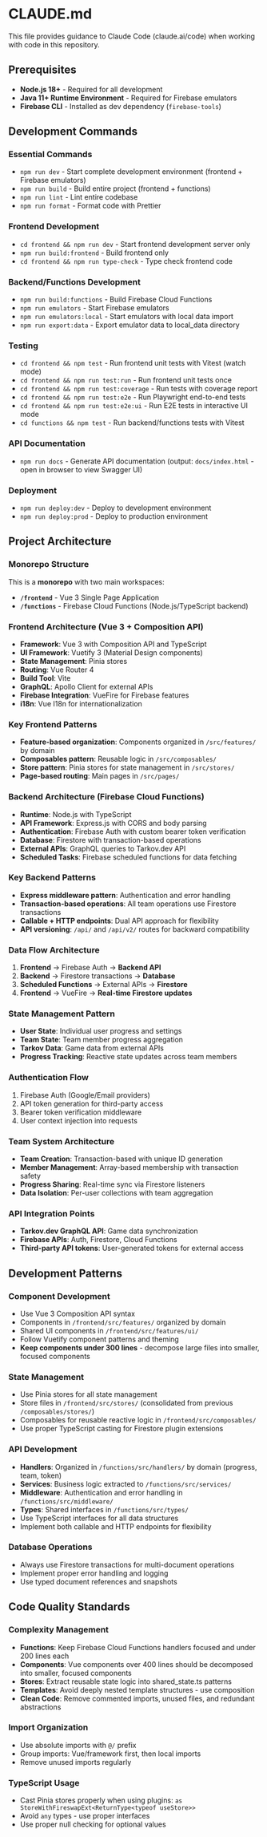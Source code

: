 # CLAUDE.md

This file provides guidance to Claude Code (claude.ai/code) when working with code in this repository.

## Prerequisites

- **Node.js 18+** - Required for all development
- **Java 11+ Runtime Environment** - Required for Firebase emulators
- **Firebase CLI** - Installed as dev dependency (`firebase-tools`)

## Development Commands

### Essential Commands

- `npm run dev` - Start complete development environment (frontend + Firebase emulators)
- `npm run build` - Build entire project (frontend + functions)
- `npm run lint` - Lint entire codebase
- `npm run format` - Format code with Prettier

### Frontend Development

- `cd frontend && npm run dev` - Start frontend development server only
- `npm run build:frontend` - Build frontend only
- `cd frontend && npm run type-check` - Type check frontend code

### Backend/Functions Development

- `npm run build:functions` - Build Firebase Cloud Functions
- `npm run emulators` - Start Firebase emulators
- `npm run emulators:local` - Start emulators with local data import
- `npm run export:data` - Export emulator data to local_data directory

### Testing

- `cd frontend && npm test` - Run frontend unit tests with Vitest (watch mode)
- `cd frontend && npm run test:run` - Run frontend unit tests once
- `cd frontend && npm run test:coverage` - Run tests with coverage report
- `cd frontend && npm run test:e2e` - Run Playwright end-to-end tests
- `cd frontend && npm run test:e2e:ui` - Run E2E tests in interactive UI mode
- `cd functions && npm test` - Run backend/functions tests with Vitest

### API Documentation

- `npm run docs` - Generate API documentation (output: `docs/index.html` - open in browser to view Swagger UI)

### Deployment

- `npm run deploy:dev` - Deploy to development environment
- `npm run deploy:prod` - Deploy to production environment

## Project Architecture

### Monorepo Structure

This is a **monorepo** with two main workspaces:

- **`/frontend`** - Vue 3 Single Page Application
- **`/functions`** - Firebase Cloud Functions (Node.js/TypeScript backend)

### Frontend Architecture (Vue 3 + Composition API)

- **Framework**: Vue 3 with Composition API and TypeScript
- **UI Framework**: Vuetify 3 (Material Design components)
- **State Management**: Pinia stores
- **Routing**: Vue Router 4
- **Build Tool**: Vite
- **GraphQL**: Apollo Client for external APIs
- **Firebase Integration**: VueFire for Firebase features
- **i18n**: Vue I18n for internationalization

### Key Frontend Patterns

- **Feature-based organization**: Components organized in `/src/features/` by domain
- **Composables pattern**: Reusable logic in `/src/composables/`
- **Store pattern**: Pinia stores for state management in `/src/stores/`
- **Page-based routing**: Main pages in `/src/pages/`

### Backend Architecture (Firebase Cloud Functions)

- **Runtime**: Node.js with TypeScript
- **API Framework**: Express.js with CORS and body parsing
- **Authentication**: Firebase Auth with custom bearer token verification
- **Database**: Firestore with transaction-based operations
- **External APIs**: GraphQL queries to Tarkov.dev API
- **Scheduled Tasks**: Firebase scheduled functions for data fetching

### Key Backend Patterns

- **Express middleware pattern**: Authentication and error handling
- **Transaction-based operations**: All team operations use Firestore transactions
- **Callable + HTTP endpoints**: Dual API approach for flexibility
- **API versioning**: `/api/` and `/api/v2/` routes for backward compatibility

### Data Flow Architecture

1. **Frontend** → Firebase Auth → **Backend API**
2. **Backend** → Firestore transactions → **Database**
3. **Scheduled Functions** → External APIs → **Firestore**
4. **Frontend** → VueFire → **Real-time Firestore updates**

### State Management Pattern

- **User State**: Individual user progress and settings
- **Team State**: Team member progress aggregation
- **Tarkov Data**: Game data from external APIs
- **Progress Tracking**: Reactive state updates across team members

### Authentication Flow

1. Firebase Auth (Google/Email providers)
2. API token generation for third-party access
3. Bearer token verification middleware
4. User context injection into requests

### Team System Architecture

- **Team Creation**: Transaction-based with unique ID generation
- **Member Management**: Array-based membership with transaction safety
- **Progress Sharing**: Real-time sync via Firestore listeners
- **Data Isolation**: Per-user collections with team aggregation

### API Integration Points

- **Tarkov.dev GraphQL API**: Game data synchronization
- **Firebase APIs**: Auth, Firestore, Cloud Functions
- **Third-party API tokens**: User-generated tokens for external access

## Development Patterns

### Component Development

- Use Vue 3 Composition API syntax
- Components in `/frontend/src/features/` organized by domain
- Shared UI components in `/frontend/src/features/ui/`
- Follow Vuetify component patterns and theming
- **Keep components under 300 lines** - decompose large files into smaller, focused components

### State Management

- Use Pinia stores for all state management
- Store files in `/frontend/src/stores/` (consolidated from previous `/composables/stores/`)
- Composables for reusable reactive logic in `/frontend/src/composables/`
- Use proper TypeScript casting for Firestore plugin extensions

### API Development

- **Handlers**: Organized in `/functions/src/handlers/` by domain (progress, team, token)  
- **Services**: Business logic extracted to `/functions/src/services/`
- **Middleware**: Authentication and error handling in `/functions/src/middleware/`
- **Types**: Shared interfaces in `/functions/src/types/`
- Use TypeScript interfaces for all data structures
- Implement both callable and HTTP endpoints for flexibility

### Database Operations

- Always use Firestore transactions for multi-document operations
- Implement proper error handling and logging
- Use typed document references and snapshots

## Code Quality Standards

### Complexity Management

- **Functions**: Keep Firebase Cloud Functions handlers focused and under 200 lines each
- **Components**: Vue components over 400 lines should be decomposed into smaller, focused components  
- **Stores**: Extract reusable state logic into shared_state.ts patterns
- **Templates**: Avoid deeply nested template structures - use composition
- **Clean Code**: Remove commented imports, unused files, and redundant abstractions

### Import Organization

- Use absolute imports with `@/` prefix
- Group imports: Vue/framework first, then local imports
- Remove unused imports regularly

### TypeScript Usage

- Cast Pinia stores properly when using plugins: `as StoreWithFireswapExt<ReturnType<typeof useStore>>`
- Avoid `any` types - use proper interfaces
- Use proper null checking for optional values
